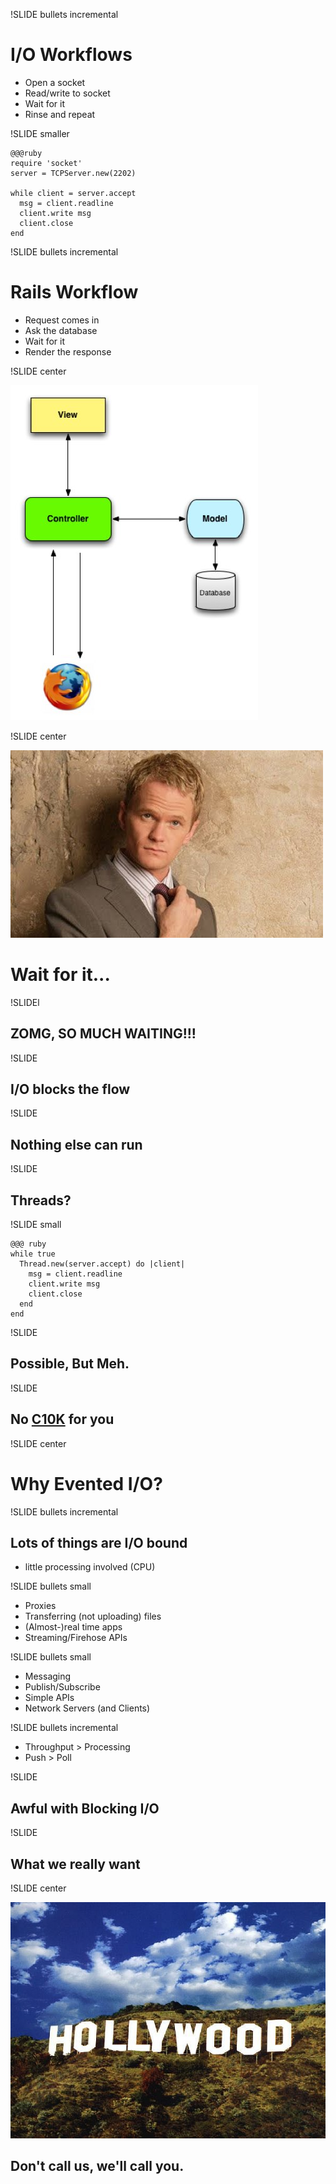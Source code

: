 !SLIDE bullets incremental

# I/O Workflows #

* Open a socket
* Read/write to socket
* Wait for it
* Rinse and repeat

!SLIDE smaller

    @@@ruby
    require 'socket'
    server = TCPServer.new(2202)

    while client = server.accept
      msg = client.readline
      client.write msg
      client.close
    end

!SLIDE bullets incremental

# Rails Workflow #

* Request comes in
* Ask the database
* Wait for it
* Render the response

!SLIDE center

![Rails Request](rails_request.jpg)

!SLIDE center

![It's going to be legendary](waitforit.jpg)

# Wait for it... #

!SLIDEl

## ZOMG, SO MUCH WAITING!!! ##

!SLIDE

## I/O blocks the flow ##

!SLIDE

## Nothing else can run ##

!SLIDE

## Threads? ##

!SLIDE small

    @@@ ruby
    while true
      Thread.new(server.accept) do |client|
        msg = client.readline
        client.write msg
        client.close
      end
    end

!SLIDE

## Possible, But Meh. ##

!SLIDE

## No [C10K](http://www.kegel.com/c10k.html) for you ##

!SLIDE center

# Why Evented I/O?

!SLIDE bullets incremental

## Lots of things are I/O bound ##

* little processing involved (CPU)

!SLIDE bullets small

* Proxies
* Transferring (not uploading) files
* (Almost-)real time apps
* Streaming/Firehose APIs

!SLIDE bullets small

* Messaging
* Publish/Subscribe
* Simple APIs
* Network Servers (and Clients)

!SLIDE bullets incremental

* Throughput > Processing
* Push > Poll

!SLIDE

## Awful with Blocking I/O ##

!SLIDE

## What we really want ##

!SLIDE center

![Hollywood](hollywood.jpg)

## Don't call us, we'll call you. ##
